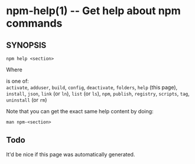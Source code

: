 npm-help(1) -- Get help about npm commands
==========================================

## SYNOPSIS

    npm help <section>

Where <section> is one of:  
`activate`, `adduser`, `build`, `config`, `deactivate`, `folders`, `help`
(this page), `install`, `json`, `link` (or `ln`), `list` (or `ls`), `npm`,
`publish`, `registry`, `scripts`, `tag`, `uninstall` (or `rm`)

Note that you can get the exact same help content by doing:

    man npm-<section>

## Todo

It'd be nice if this page was automatically generated.
